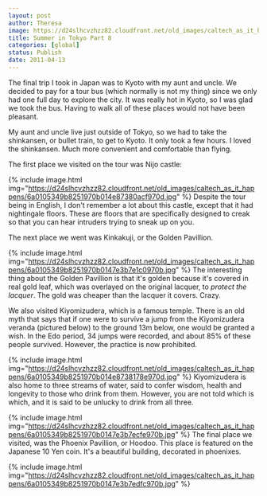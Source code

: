 ```yaml
---
layout: post
author: Theresa
image: https://d24slhcvzhzz82.cloudfront.net/old_images/caltech_as_it_happens/6a0105349b8251970b014e605cb3d6970c.jpg
title: Summer in Tokyo Part 8
categories: [global]
status: Publish
date: 2011-04-13
---
```


The final trip I took in Japan was to Kyoto with my aunt and uncle. We decided to pay for a tour bus (which normally is not my thing) since we only had one full day to explore the city. It was really hot in Kyoto, so I was glad we took the bus. Having to walk all of these places would not have been pleasant.

My aunt and uncle live just outside of Tokyo, so we had to take the shinkansen, or bullet train, to get to Kyoto. It only took a few hours. I loved the shinkansen. Much more convenient and comfortable than flying.

The first place we visited on the tour was Nijo castle:


{% include image.html img="https://d24slhcvzhzz82.cloudfront.net/old_images/caltech_as_it_happens/6a0105349b8251970b014e87380acf970d.jpg" %}
Despite the tour being in English, I don't remember a lot about this castle, except that it had nightingale floors. These are floors that are specifically designed to creak so that you can hear intruders trying to sneak up on you.

The next place we went was Kinkakuji, or the Golden Pavillion.


{% include image.html img="https://d24slhcvzhzz82.cloudfront.net/old_images/caltech_as_it_happens/6a0105349b8251970b0147e3b7e1c0970b.jpg" %}
The interesting thing about the Golden Pavillion is that it's golden because it's covered in real gold leaf, which was overlayed on the original lacquer, to *protect the lacquer*. The gold was cheaper than the lacquer it covers. Crazy.

We also visited Kiyomizudera, which is a famous temple. There is an old myth that says that if one were to survive a jump from the Kiyomizudera veranda (pictured below) to the ground 13m below, one would be granted a wish. In the Edo period, 34 jumps were recorded, and about 85% of these people survived. However, the practice is now prohibited.


{% include image.html img="https://d24slhcvzhzz82.cloudfront.net/old_images/caltech_as_it_happens/6a0105349b8251970b014e8738178e970d.jpg" %}
Kiyomizudera is also home to three streams of water, said to confer wisdom, health and longevity to those who drink from them. However, you are not told which is which, and it is said to be unlucky to drink from all three.


{% include image.html img="https://d24slhcvzhzz82.cloudfront.net/old_images/caltech_as_it_happens/6a0105349b8251970b0147e3b7ecfe970b.jpg" %}
The final place we visited, was the Phoenix Pavillion, or Hoodoo. This place is featured on the Japanese 10 Yen coin. It's a beautiful building, decorated in phoenixes.


{% include image.html img="https://d24slhcvzhzz82.cloudfront.net/old_images/caltech_as_it_happens/6a0105349b8251970b0147e3b7edfc970b.jpg" %}
